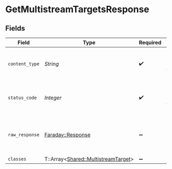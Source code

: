 # GetMultistreamTargetsResponse


## Fields

| Field                                                                           | Type                                                                            | Required                                                                        | Description                                                                     |
| ------------------------------------------------------------------------------- | ------------------------------------------------------------------------------- | ------------------------------------------------------------------------------- | ------------------------------------------------------------------------------- |
| `content_type`                                                                  | *String*                                                                        | :heavy_check_mark:                                                              | HTTP response content type for this operation                                   |
| `status_code`                                                                   | *Integer*                                                                       | :heavy_check_mark:                                                              | HTTP response status code for this operation                                    |
| `raw_response`                                                                  | [Faraday::Response](https://www.rubydoc.info/gems/faraday/Faraday/Response)     | :heavy_minus_sign:                                                              | Raw HTTP response; suitable for custom response parsing                         |
| `classes`                                                                       | T::Array<[Shared::MultistreamTarget](../../models/shared/multistreamtarget.md)> | :heavy_minus_sign:                                                              | Success                                                                         |